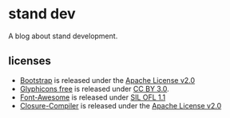 
# stand dev

A blog about stand development.

## licenses

* [Bootstrap](http://getbootstrap.com/2.3.2/) is released under the [Apache License v2.0](http://www.apache.org/licenses/LICENSE-2.0)
* [Glyphicons free](http://glyphicons.com/) is released under [CC BY 3.0](http://creativecommons.org/licenses/by/3.0/).
* [Font-Awesome](http://fortawesome.github.io/Font-Awesome/) is released under [SIL OFL 1.1](http://scripts.sil.org/OFL)
* [Closure-Compiler](https://code.google.com/p/closure-compiler/) is released under the [Apache License v2.0](http://www.apache.org/licenses/LICENSE-2.0)


